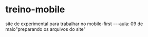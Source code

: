 # treino-mobile
site de experimental para trabalhar no mobile-first
---aula: 09 de maio"preparando os arquivos do site"
